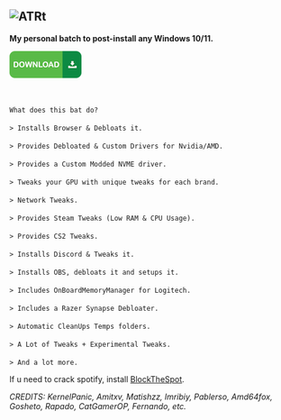 ![ATRt](https://github.com/gzmatte/ATR/assets/117684932/5a4d459b-dfe5-4d73-b08b-2c4e0befd585)
-----------
**My personal batch to post-install any Windows 10/11.**

[<img src="https://github.com/gzmatte/trash/blob/main/48wx.png">](https://github.com/gzmatte/ATR/releases/download/1/ATR.bat)

</br> 

```
What does this bat do?

> Installs Browser & Debloats it.

> Provides Debloated & Custom Drivers for Nvidia/AMD.

> Provides a Custom Modded NVME driver.

> Tweaks your GPU with unique tweaks for each brand.

> Network Tweaks.

> Provides Steam Tweaks (Low RAM & CPU Usage).

> Provides CS2 Tweaks.

> Installs Discord & Tweaks it.

> Installs OBS, debloats it and setups it.

> Includes OnBoardMemoryManager for Logitech.

> Includes a Razer Synapse Debloater.

> Automatic CleanUps Temps folders.

> A Lot of Tweaks + Experimental Tweaks.

> And a lot more.

```

If u need to crack spotify, install [BlockTheSpot](https://github.com/mrpond/BlockTheSpot).

_CREDITS: KernelPanic, Amitxv, Matishzz, Imribiy, Pablerso, Amd64fox, Gosheto, Rapado, CatGamerOP, Fernando, etc._
